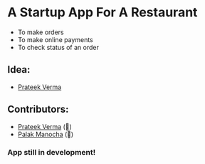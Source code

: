 # A Startup App For A Restaurant
- To make orders
- To make online payments
- To check status of an order

## Idea:
- [Prateek Verma](https://github.com/prateeknv99)

## Contributors:
- [Prateek Verma](https://github.com/prateeknv99) (:ghost:)
- [Palak Manocha](https://github.com/palakmanocha) (:monkey:)

### App still in development!

